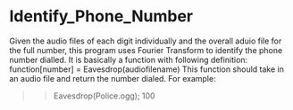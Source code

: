 # Identify_Phone_Number
Given the audio files of each digit individually and the overall aduio file for the full number, this program uses Fourier Transform to identify the phone number dialled.
It is basically a function with following definition:
  function[number] = Eavesdrop(audiofilename)
This function should take in an audio file and return the number dialed. For example:
>> Eavesdrop(Police.ogg);
   100
